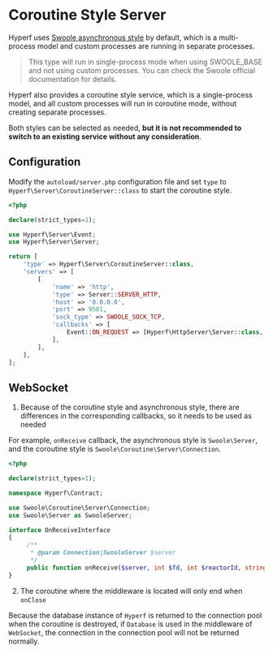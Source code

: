 # Coroutine Style Server

Hyperf uses [Swoole asynchronous style](https://wiki.swoole.com/#/server/init) by default, which is a multi-process model and custom processes are running in separate processes.

> This type will run in single-process mode when using SWOOLE_BASE and not using custom processes. You can check the Swoole official documentation for details.

Hyperf also provides a coroutine style service, which is a single-process model, and all custom processes will run in coroutine mode, without creating separate processes.

Both styles can be selected as needed, **but it is not recommended to switch to an existing service without any consideration**.

## Configuration

Modify the `autoload/server.php` configuration file and set `type` to `Hyperf\Server\CoroutineServer::class` to start the coroutine style.

```php
<?php

declare(strict_types=1);

use Hyperf\Server\Event;
use Hyperf\Server\Server;

return [
    'type' => Hyperf\Server\CoroutineServer::class,
    'servers' => [
        [
            'name' => 'http',
            'type' => Server::SERVER_HTTP,
            'host' => '0.0.0.0',
            'port' => 9501,
            'sock_type' => SWOOLE_SOCK_TCP,
            'callbacks' => [
                Event::ON_REQUEST => [Hyperf\HttpServer\Server::class, 'onRequest'],
            ],
        ],
    ],
];

```

## WebSocket

1. Because of the coroutine style and asynchronous style, there are differences in the corresponding callbacks, so it needs to be used as needed

For example, `onReceive` callback, the asynchronous style is `Swoole\Server`, and the coroutine style is `Swoole\Coroutine\Server\Connection`.

```php
<?php

declare(strict_types=1);

namespace Hyperf\Contract;

use Swoole\Coroutine\Server\Connection;
use Swoole\Server as SwooleServer;

interface OnReceiveInterface
{
     /**
      * @param Connection|SwooleServer $server
      */
     public function onReceive($server, int $fd, int $reactorId, string $data): void;
}
```

2. The coroutine where the middleware is located will only end when `onClose`

Because the database instance of `Hyperf` is returned to the connection pool when the coroutine is destroyed, if `Database` is used in the middleware of `WebSocket`, the connection in the connection pool will not be returned normally.